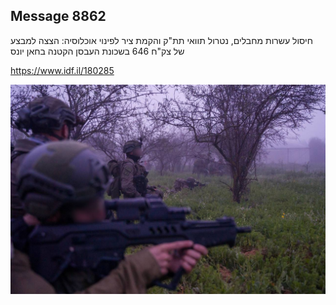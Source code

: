 ## Message 8862

חיסול עשרות מחבלים, נטרול תוואי תת"ק והקמת ציר לפינוי אוכלוסיה:
הצצה למבצע של צק"ח 646 בשכונת העבסן הקטנה בחאן יונס

https://www.idf.il/180285

![Photo](./8862/8862_photo.jpg)
